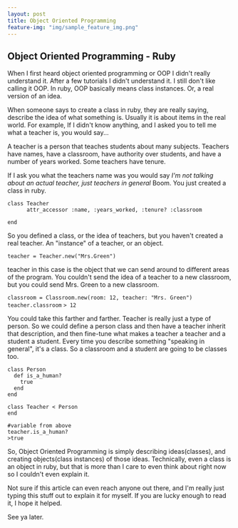 ```yaml
---
layout: post
title: Object Oriented Programming
feature-img: "img/sample_feature_img.png"
---
```


## Object Oriented Programming - Ruby
When I first heard object oriented programming or OOP I didn't really understand it. After a few tutorials I didn't understand it. I still don't like calling it OOP. In ruby, OOP basically means class instances. Or, a real version of an idea.

When someone says to create a class in ruby, they are really saying, describe the idea of what something is. Usually it is about items in the real world. For example, If I didn't know anything, and I asked you to tell me what a teacher is, you would say...

A teacher is a person that teaches students about many subjects. Teachers have names, have a classroom, have authority over students, and have a number of years worked. Some teachers have tenure.

If I ask you what the teachers name was you would say *I'm not talking about an actual teacher, just teachers in general* Boom. You just created a class in ruby.

```
class Teacher
      attr_accessor :name, :years_worked, :tenure? :classroom

end
```
So you defined a class, or the idea of teachers, but you haven't created a real teacher. An "instance" of a teacher, or an object.

`teacher = Teacher.new("Mrs.Green")`

teacher in this case is the object that we can send around to different areas of the program. You couldn't send the idea of a teacher to a new classroom, but you could send Mrs. Green to a new classroom.

`classroom = Classroom.new(room: 12, teacher: "Mrs. Green")`
`teacher.classroom`
`> 12`

You could take this farther and farther. Teacher is really just a type of person. So we could define a person class and then have a teacher inherit that description, and then fine-tune what makes a teacher a teacher and a student a student. Every time you describe something "speaking in general", it's a class. So a classroom and a student are going to be classes too.

```
class Person
  def is_a_human?
    true
  end
end

class Teacher < Person
end

#variable from above
teacher.is_a_human?
>true
```

So, Object Oriented Programming is simply describing ideas(classes), and creating objects(class instances) of those ideas. Technically, even a class is an object in ruby, but that is more than I care to even think about right now so I couldn't even explain it.

Not sure if this article can even reach anyone out there, and I'm really just typing this stuff out to explain it for myself. If you are lucky enough to read it, I hope it helped.

See ya later.
